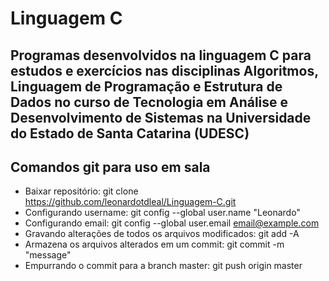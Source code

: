# Linguagem C #

## Programas desenvolvidos na linguagem C para estudos e exercícios nas disciplinas Algoritmos, Linguagem de Programação e Estrutura de Dados no curso de Tecnologia em Análise e Desenvolvimento de Sistemas na Universidade do Estado de Santa Catarina (UDESC) ##

## Comandos git para uso em sala ##

* Baixar repositório: git clone https://github.com/leonardotdleal/Linguagem-C.git
* Configurando username: git config --global user.name "Leonardo"
* Configurando email: git config --global user.email email@example.com
* Gravando alterações de todos os arquivos modificados: git add -A
* Armazena os arquivos alterados em um commit: git commit -m "message"
* Empurrando o commit para a branch master: git push origin master
